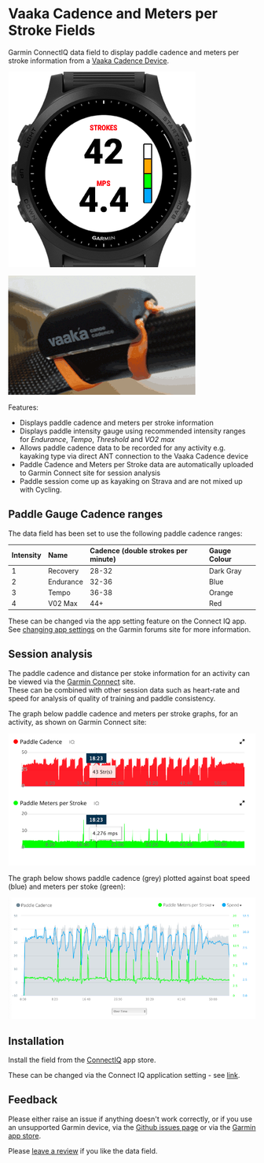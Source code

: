 # Vaaka Cadence and Meters per Stroke Fields

Garmin ConnectIQ data field to display paddle cadence and meters per stroke information from a [Vaaka Cadence Device](https://www.vaakacadence.com/). 

![Vaaka Field Screenshot](screenshot.png)

![Vaaka Device](vaakadevice.png)

Features:

- Displays paddle cadence and meters per stroke information
- Displays paddle intensity gauge using recommended intensity ranges for *Endurance*, *Tempo*, *Threshold* and *VO2 max*
- Allows paddle cadence data to be recorded for any activity e.g. kayaking type via direct ANT connection to the Vaaka Cadence device
- Paddle Cadence and Meters per Stroke data are automatically uploaded to Garmin Connect site for session analysis
- Paddle session come up as kayaking on Strava and are not mixed up with Cycling.

## Paddle Gauge Cadence ranges

The data field has been set to use the following paddle cadence ranges:

Intensity | Name | Cadence (double strokes per minute)|Gauge Colour
:---|:---|:---|:---
1|Recovery|28-32|Dark Gray
2|Endurance|32-36|Blue
3|Tempo|36-38|Orange
4|V02 Max|44+|Red

These can be changed via the app setting feature on the Connect IQ app.  See [changing app settings](https://forums.garmin.com/developer/connect-iq/w/wiki/14/changing-your-app-settings-in-garmin-express-gcm-ciq-mobile-store?_ga=2.75208401.279501722.1676368629-592074247.1673710446) on the Garmin forums site for more information.

## Session analysis

The paddle cadence and distance per stoke information for an activity can be viewed via the [Garmin Connect](https://connect.garmin.com) site.  
These can be combined with other session data such as heart-rate and speed for analysis of quality of training and paddle consistency.

The graph below paddle cadence and meters per stroke graphs, for an activity, as shown on Garmin Connect site:

![](vaaka-screen2.png)

The graph below shows paddle cadence (grey) plotted against boat speed (blue) and meters per stoke (green):

![](vaaka-screen1.png)

## Installation

Install the field from the [ConnectIQ](https://apps.garmin.com/en-US/apps/1b64207a-020f-45cc-8bf4-94e75f47d3b9) app store.

These can be changed via the Connect IQ application setting - see [link](https://forums.garmin.com/developer/connect-iq/w/wiki/14/changing-your-app-settings-in-garmin-express-gcm-ciq-mobile-store?_ga=2.139361142.417454056.1673869694-592074247.1673710446).

## Feedback

Please either raise an issue if anything doesn't work correctly, or if you use an unsupported Garmin device, via the [Github issues page](https://github.com/drffej/vaakafields/issues) or via the [Garmin app store](https://apps.garmin.com/en-US/apps/1b64207a-020f-45cc-8bf4-94e75f47d3b9).

Please [leave a review](https://apps.garmin.com/en-US/apps/1b64207a-020f-45cc-8bf4-94e75f47d3b9) if you like the data field.
